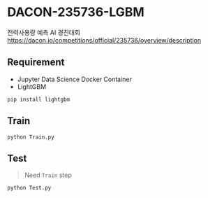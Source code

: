# DACON-235736-LGBM

전력사용량 예측 AI 경진대회  
https://dacon.io/competitions/official/235736/overview/description

## Requirement

- Jupyter Data Science Docker Container
- LightGBM

```shell
pip install lightgbm
```

## Train

```shell
python Train.py
```

## Test

> Need `Train` step

```shell
python Test.py
```
